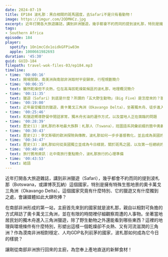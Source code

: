 ```yaml
---
date: 2024-07-19
title: EP184 波札那：黑白相間的斑馬國度，去Safari不是只有看動物！
image: https://imgur.com/2ODMHCz.jpg
excerpt: 近年打開各大旅遊雜誌，講到非洲獵遊，幾乎都會不約而同的提到波札那，特別是擁有特殊生態地景的奧卡萬戈三角洲。這個國家究竟有什麼特別、它的獵遊又有什麼獨到之處，會讓媒體如此大肆吹捧？
tags:
- Southern Africa
episode: 184
player:
  spotify: 1On1mcCdx1oidkGFPiw83m
  apple: 1000661982693
duration: '45:30'
guid: GUID-184
filepath: travel-wok-files-03/ep184.mp3
timeline:
- time: '00:00:16'
  text: 開場閒聊，南美洲與南部非洲取材平安歸來，行程規劃簡介
- time: '00:06:35'
  text: 雖然乾燥但不炎熱，位在高海拔乾燥氣候區的波札那，地理概況簡介
- time: '00:11:35'
  text: 獵遊（Safari）到底是什麼？所謂的「五大野生動物」（Big Five）是怎麼來的？獵遊一定很傷荷包嗎？
- time: '00:19:00'
  text: 近年最受矚目的獵遊，奧卡萬戈三角洲（Okavango Delta），坐著獨木舟、徒步進入棲地！而且不是只有看動物
- time: '00:25:46'
  text: 和獵遊嚮導野餐中閒話家常，獨木舟劣油的運作方式，以及當地人正在面臨的問題
- time: '00:28:39'
  text: 歷史(1)：波札那的本地最大族群：札那人（Tswana），班圖語系詞彙前綴的箇中奧義
- time: '00:30:43'
  text: 歷史(2)：李文斯頓的歐洲探險與傳教，波札那如何一步步基督教化，並且成為英國的保護國「貝專納蘭」（Bechuanaland）
- time: '00:34:47'
  text: 歷史(3)：波札那如何從英國獨立並成為今日樣貌，關於斑馬之國，以及第一任總統的傳奇故事
- time: '00:40:40'
  text: 旅行實用資訊：北中南旅行重點簡介，波札那旅行的心理準備
- time: '00:43:53'
  text: 結語
---
```

近年打開各大旅遊雜誌，講到非洲獵遊（Safari），幾乎都會不約而同的提到波札那（Botswana，或譯博茨瓦納）這個國家，特別是擁有特殊生態地景的奧卡萬戈三角洲（Okavango Delta）。這個國家究竟有什麼特別、它的獵遊又有什麼獨到之處，會讓媒體如此大肆吹捧？

在南部非洲形成的第一站，主廚首先來到的國家就是波札那，親自以相對可負擔的方式拜訪了奧卡萬戈三角洲，並在有限的時間裡仔細觀察周遭的人事物。坐著當地居民划的獨木舟進入三角洲獵遊，除了野生動物之外還能看到哪些東西？這裡的地理與環境條件有什麼特別，形塑出這樣一個乾燥卻不炎熱、又有河流滋潤的三角洲？作為漠南非洲相對穩定、人均GDP名列前茅的國家，波札那如何成為它今日的樣貌？

讓剛從南部非洲旅行回來的主廚，為您奉上產地直送的新鮮食材！
